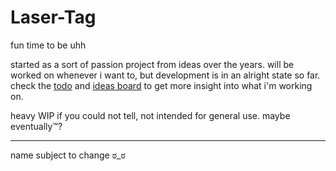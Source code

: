 # Laser-Tag
fun time to be uhh

started as a sort of passion project from ideas over the years. will be worked on whenever i want to, but development is in an alright state so far. check the [todo](./todo.md) and [ideas board](./ideas.md) to get more insight into what i'm working on.

heavy WIP if you could not tell, not intended for general use. maybe eventually™️?

---

name subject to change ಠ_ಠ
